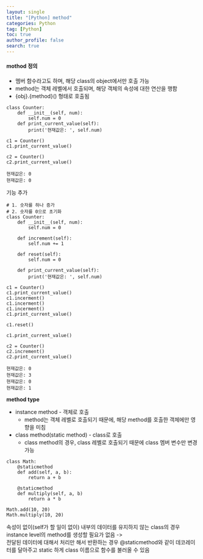 ```yaml
---
layout: single
title: "[Python] method"
categories: Python
tag: [Python]
toc: true
author_profile: false
search: true
---
```


#### **mothod 정의**

- 멤버 함수라고도 하며, 해당 class의 object에서만 호출 가능
- method는 객체 레벨에서 호출되며, 해당 객체의 속성에 대한 연산을 행함
- {obj}.{method}() 형태로 호출됨

```
class Counter:
	def __init__(self, num):
    	self.num = 0
    def print_current_value(self):
    	print('현재값은: ', self.num)

c1 = Counter()
c1.print_current_value()

c2 = Counter()
c2.print_current_value()
```

```
현재값은: 0
현재값은: 0
```

기능 추가

```
# 1. 숫자를 하나 증가
# 2. 숫자를 0으로 초기화
class Counter:
	def __init__(self, num):
    	self.num = 0

    def increment(self):
    	self.num += 1

    def reset(self):
    	self.num = 0

    def print_current_value(self):
    	print('현재값은: ', self.num)

c1 = Counter()
c1.print_current_value()
c1.incerment()
c1.incerment()
c1.incerment()
c1.print_current_value()

c1.reset()

c1.print_current_value()

c2 = Counter()
c2.increment()
c2.print_current_value()
```

```
현재값은: 0
현재값은: 3
현재값은: 0
현재값은: 1
```

**method type**

- instance method - 객체로 호출
  - method는 객체 레벨로 호출되기 때문에, 해당 method를 호출한 객체에만 영향을 미침
- class method(static method) - class로 호출
  - class method의 경우, class 레벨로 호출되기 때문에 class 멤버 변수만 변경 가능

```
class Math:
	@staticmethod
	def add(self, a, b):
    	return a + b

	@staticmethod
	def multiply(self, a, b)
    	return a * b

Math.add(10, 20)
Math.multiply(10, 20)
```

속성이 없이(self가 할 일이 없이) 내부의 데이터를 유지하지 않는 class의 경우 instance level의 method를 생성할 필요가 없음 ->  
전달된 데이터에 대해서 처리만 해서 반환하는 경우 @staticmethod와 같이 데코레이터를 달아주고 static 하게 class 이름으로 함수를 불러올 수 있음
